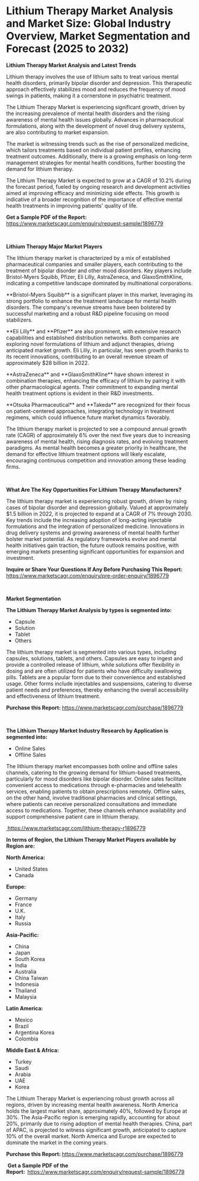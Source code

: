<p><h1>Lithium Therapy Market Analysis and Market Size: Global Industry Overview, Market Segmentation and Forecast (2025 to 2032)</h1></p><p><strong>Lithium Therapy Market Analysis and Latest Trends</strong></p>
<p><p>Lithium therapy involves the use of lithium salts to treat various mental health disorders, primarily bipolar disorder and depression. This therapeutic approach effectively stabilizes mood and reduces the frequency of mood swings in patients, making it a cornerstone in psychiatric treatment. </p><p>The Lithium Therapy Market is experiencing significant growth, driven by the increasing prevalence of mental health disorders and the rising awareness of mental health issues globally. Advances in pharmaceutical formulations, along with the development of novel drug delivery systems, are also contributing to market expansion. </p><p>The market is witnessing trends such as the rise of personalized medicine, which tailors treatments based on individual patient profiles, enhancing treatment outcomes. Additionally, there is a growing emphasis on long-term management strategies for mental health conditions, further boosting the demand for lithium therapy. </p><p>The Lithium Therapy Market is expected to grow at a CAGR of 10.2% during the forecast period, fueled by ongoing research and development activities aimed at improving efficacy and minimizing side effects. This growth is indicative of a broader recognition of the importance of effective mental health treatments in improving patients' quality of life.</p></p>
<p><strong>Get a Sample PDF of the Report:&nbsp;</strong> <a href="https://www.marketscagr.com/enquiry/request-sample/1896779?utm_campaign=2383&utm_medium=2&utm_source=Github&utm_content=ia&utm_term=19042025&utm_id=lithium-therapy">https://www.marketscagr.com/enquiry/request-sample/1896779</a></p>
<p>&nbsp;</p>
<p><strong>Lithium Therapy Major Market Players</strong></p>
<p><p>The lithium therapy market is characterized by a mix of established pharmaceutical companies and smaller players, each contributing to the treatment of bipolar disorder and other mood disorders. Key players include Bristol-Myers Squibb, Pfizer, Eli Lilly, AstraZeneca, and GlaxoSmithKline, indicating a competitive landscape dominated by multinational corporations.</p><p>**Bristol-Myers Squibb** is a significant player in this market, leveraging its strong portfolio to enhance the treatment landscape for mental health disorders. The company's revenue streams have been bolstered by successful marketing and a robust R&D pipeline focusing on mood stabilizers. </p><p>**Eli Lilly** and **Pfizer** are also prominent, with extensive research capabilities and established distribution networks. Both companies are exploring novel formulations of lithium and adjunct therapies, driving anticipated market growth. Eli Lilly, in particular, has seen growth thanks to its recent innovations, contributing to an overall revenue stream of approximately $28 billion in 2022.</p><p>**AstraZeneca** and **GlaxoSmithKline** have shown interest in combination therapies, enhancing the efficacy of lithium by pairing it with other pharmacological agents. Their commitment to expanding mental health treatment options is evident in their R&D investments.</p><p>**Otsuka Pharmaceutical** and **Takeda** are recognized for their focus on patient-centered approaches, integrating technology in treatment regimens, which could influence future market dynamics favorably.</p><p>The lithium therapy market is projected to see a compound annual growth rate (CAGR) of approximately 6% over the next five years due to increasing awareness of mental health, rising diagnosis rates, and evolving treatment paradigms. As mental health becomes a greater priority in healthcare, the demand for effective lithium treatment options will likely escalate, encouraging continuous competition and innovation among these leading firms.</p></p>
<p>&nbsp;</p>
<p><strong>What Are The Key Opportunities For Lithium Therapy Manufacturers?</strong></p>
<p><p>The lithium therapy market is experiencing robust growth, driven by rising cases of bipolar disorder and depression globally. Valued at approximately $1.5 billion in 2022, it is projected to expand at a CAGR of 7% through 2030. Key trends include the increasing adoption of long-acting injectable formulations and the integration of personalized medicine. Innovations in drug delivery systems and growing awareness of mental health further bolster market potential. As regulatory frameworks evolve and mental health initiatives gain traction, the future outlook remains positive, with emerging markets presenting significant opportunities for expansion and investment.</p></p>
<p><strong>Inquire or Share Your Questions If Any Before Purchasing This Report:</strong> <a href="https://www.marketscagr.com/enquiry/pre-order-enquiry/1896779?utm_campaign=2383&utm_medium=2&utm_source=Github&utm_content=ia&utm_term=19042025&utm_id=lithium-therapy">https://www.marketscagr.com/enquiry/pre-order-enquiry/1896779</a></p>
<p>&nbsp;</p>
<p><strong>Market Segmentation</strong></p>
<p><strong>The Lithium Therapy Market Analysis by types is segmented into:</strong></p>
<p><ul><li>Capsule</li><li>Solution</li><li>Tablet</li><li>Others</li></ul></p>
<p><p>The lithium therapy market is segmented into various types, including capsules, solutions, tablets, and others. Capsules are easy to ingest and provide a controlled release of lithium, while solutions offer flexibility in dosing and are often utilized for patients who have difficulty swallowing pills. Tablets are a popular form due to their convenience and established usage. Other forms include injectables and suspensions, catering to diverse patient needs and preferences, thereby enhancing the overall accessibility and effectiveness of lithium treatment.</p></p>
<p><strong>Purchase this Report:&nbsp;</strong><a href="https://www.marketscagr.com/purchase/1896779?utm_campaign=2383&utm_medium=2&utm_source=Github&utm_content=ia&utm_term=19042025&utm_id=lithium-therapy">https://www.marketscagr.com/purchase/1896779</a></p>
<p>&nbsp;</p>
<p><strong>The Lithium Therapy Market Industry Research by Application is segmented into:</strong></p>
<p><ul><li>Online Sales</li><li>Offline Sales</li></ul></p>
<p><p>The lithium therapy market encompasses both online and offline sales channels, catering to the growing demand for lithium-based treatments, particularly for mood disorders like bipolar disorder. Online sales facilitate convenient access to medications through e-pharmacies and telehealth services, enabling patients to obtain prescriptions remotely. Offline sales, on the other hand, involve traditional pharmacies and clinical settings, where patients can receive personalized consultations and immediate access to medications. Together, these channels enhance availability and support comprehensive patient care in lithium therapy.</p></p>
<p><a href="https://www.marketscagr.com/lithium-therapy-r1896779?utm_campaign=2383&utm_medium=2&utm_source=Github&utm_content=ia&utm_term=19042025&utm_id=lithium-therapy">&nbsp;https://www.marketscagr.com/lithium-therapy-r1896779</a></p>
<p><strong>In terms of Region, the Lithium Therapy Market Players available by Region are:</strong></p>
<p>
    <p> <strong> North America: </strong>
        <ul>
            <li>United States</li>
            <li>Canada</li>
        </ul>
        </p> 
    <p> <strong> Europe: </strong>
        <ul>
            <li>Germany</li>
            <li>France</li>
            <li>U.K.</li>
            <li>Italy</li>
            <li>Russia</li>
        </ul>
        </p> 
    <p> <strong> Asia-Pacific: </strong>
        <ul>
            <li>China</li>
            <li>Japan</li>
            <li>South Korea</li>
            <li>India</li>
            <li>Australia</li>
            <li>China Taiwan</li>
            <li>Indonesia</li>
            <li>Thailand</li>
            <li>Malaysia</li>
        </ul>
        </p> 
    <p> <strong> Latin America: </strong>
        <ul>
            <li>Mexico</li>
            <li>Brazil</li>
            <li>Argentina Korea</li>
            <li>Colombia</li>
        </ul>
        </p> 
    <p> <strong> Middle East & Africa: </strong>
        <ul>
            <li>Turkey</li>
            <li>Saudi</li>
            <li>Arabia</li>
            <li>UAE</li>
            <li>Korea</li>
        </ul>
    </p>
    </p>
<p><p>The Lithium Therapy Market is experiencing robust growth across all regions, driven by increasing mental health awareness. North America holds the largest market share, approximately 40%, followed by Europe at 30%. The Asia-Pacific region is emerging rapidly, accounting for about 20%, primarily due to rising adoption of mental health therapies. China, part of APAC, is projected to witness significant growth, anticipated to capture 10% of the overall market. North America and Europe are expected to dominate the market in the coming years.</p></p>
<p><strong>Purchase this Report: </strong><a href="https://www.marketscagr.com/purchase/1896779?utm_campaign=2383&utm_medium=2&utm_source=Github&utm_content=ia&utm_term=19042025&utm_id=lithium-therapy">https://www.marketscagr.com/purchase/1896779</a></p>
<p>&nbsp;<strong>Get a Sample PDF of the Report:&nbsp;&nbsp;</strong><a href="https://www.marketscagr.com/enquiry/request-sample/1896779?utm_campaign=2383&utm_medium=2&utm_source=Github&utm_content=ia&utm_term=19042025&utm_id=lithium-therapy">https://www.marketscagr.com/enquiry/request-sample/1896779</a></p>
<p><strong></strong></p>
<p><p></p><p></p><p></p></p>